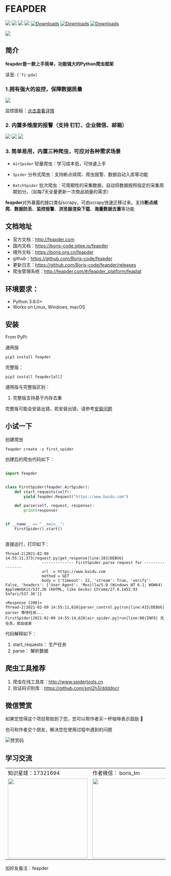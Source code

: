 # FEAPDER

![](https://img.shields.io/badge/python-3.6-brightgreen)
![](https://img.shields.io/github/watchers/Boris-code/feapder?style=social)
![](https://img.shields.io/github/stars/Boris-code/feapder?style=social)
![](https://img.shields.io/github/forks/Boris-code/feapder?style=social)
[![Downloads](https://pepy.tech/badge/feapder)](https://pepy.tech/project/feapder)
[![Downloads](https://pepy.tech/badge/feapder/month)](https://pepy.tech/project/feapder)
[![Downloads](https://pepy.tech/badge/feapder/week)](https://pepy.tech/project/feapder)

<a href="http://feapder.com" target="_blank">
<img src="http://markdown-media.oss-cn-beijing.aliyuncs.com/2022/03/04/16463743547431.jpg">
</a>

## 简介

**feapder是一款上手简单，功能强大的Python爬虫框架**

读音: `[ˈfiːpdə]`

### 1.拥有强大的监控，保障数据质量

![](http://markdown-media.oss-cn-beijing.aliyuncs.com/2021/09/14/16316112326191.jpg)

监控面板：[点击查看详情](http://feapder.com/#/feapder_platform/feaplat)

### 2. 内置多维度的报警（支持 钉钉、企业微信、邮箱）

![](http://markdown-media.oss-cn-beijing.aliyuncs.com/2020/12/20/16084718974597.jpg)
![](http://markdown-media.oss-cn-beijing.aliyuncs.com/2020/12/29/16092335882158.jpg)
![](http://markdown-media.oss-cn-beijing.aliyuncs.com/2020/12/20/16084718683378.jpg)


### 3. 简单易用，内置三种爬虫，可应对各种需求场景

- `AirSpider` 轻量爬虫：学习成本低，可快速上手

- `Spider` 分布式爬虫：支持断点续爬、爬虫报警、数据自动入库等功能

- `BatchSpider` 批次爬虫：可周期性的采集数据，自动将数据按照指定的采集周期划分。（如每7天全量更新一次商品销量的需求）

**feapder**对外暴露的接口类似scrapy，可由scrapy快速迁移过来。支持**断点续爬**、**数据防丢**、**监控报警**、**浏览器渲染下载**、**海量数据去重**等功能

## 文档地址

- 官方文档：http://feapder.com
- 国内文档：https://boris-code.gitee.io/feapder
- 境外文档：https://boris.org.cn/feapder
- github：https://github.com/Boris-code/feapder
- 更新日志：https://github.com/Boris-code/feapder/releases
- 爬虫管理系统：http://feapder.com/#/feapder_platform/feaplat

## 环境要求：

- Python 3.6.0+
- Works on Linux, Windows, macOS

## 安装

From PyPi:

通用版

```shell
pip3 install feapder
```    

完整版：

```shell
pip3 install feapder[all]
``` 

通用版与完整版区别：

1. 完整版支持基于内存去重

完整版可能会安装出错，若安装出错，请参考[安装问题](https://boris.org.cn/feapder/#/question/%E5%AE%89%E8%A3%85%E9%97%AE%E9%A2%98)

## 小试一下

创建爬虫

```shell
feapder create -s first_spider
```

创建后的爬虫代码如下：

```python

import feapder


class FirstSpider(feapder.AirSpider):
    def start_requests(self):
        yield feapder.Request("https://www.baidu.com")

    def parse(self, request, response):
        print(response)


if __name__ == "__main__":
    FirstSpider().start()
        
```

直接运行，打印如下：

```shell
Thread-2|2021-02-09 14:55:11,373|request.py|get_response|line:283|DEBUG|
                -------------- FirstSpider.parse request for ----------------
                url  = https://www.baidu.com
                method = GET
                body = {'timeout': 22, 'stream': True, 'verify': False, 'headers': {'User-Agent': 'Mozilla/5.0 (Windows NT 6.1; WOW64) AppleWebKit/537.36 (KHTML, like Gecko) Chrome/27.0.1453.93 Safari/537.36'}}

<Response [200]>
Thread-2|2021-02-09 14:55:11,610|parser_control.py|run|line:415|DEBUG| parser 等待任务...
FirstSpider|2021-02-09 14:55:14,620|air_spider.py|run|line:80|INFO| 无任务，爬虫结束
```

代码解释如下：

1. start_requests： 生产任务
2. parse： 解析数据

## 爬虫工具推荐

1. 爬虫在线工具库：http://www.spidertools.cn
2. 验证码识别库：https://github.com/sml2h3/ddddocr

## 微信赞赏

如果您觉得这个项目帮助到了您，您可以帮作者买一杯咖啡表示鼓励 🍹

也可和作者交个朋友，解决您在使用过程中遇到的问题


![赞赏码](http://markdown-media.oss-cn-beijing.aliyuncs.com/2021/03/16/zan-shang-ma.png)

## 学习交流

<table border="0"> 
    <tr> 
     <td> 知识星球：17321694 </td> 
     <td> 作者微信： boris_tm </td> 
     <td> QQ群号：750614606 </td> 
    </tr> 
    <tr> 
    <td> <img src="http://markdown-media.oss-cn-beijing.aliyuncs.com/2020/02/16/zhi-shi-xing-qiu.jpeg" width=250px>
 </td> 
     <td> <img src="http://markdown-media.oss-cn-beijing.aliyuncs.com/2021/07/12/er-wei-ma.jpeg?x-oss-process=style/markdown-media" width="250px" /> </td> 
     <td> <img src="http://markdown-media.oss-cn-beijing.aliyuncs.com/2021/07/12/16260897330897.jpg" width="250px" /> </td> 
    </tr> 
  </table> 
  
  加好友备注：feapder